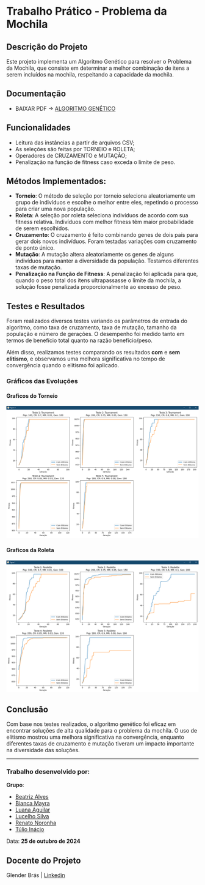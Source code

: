 # Trabalho Prático - Problema da Mochila

## Descrição do Projeto

Este projeto implementa um Algoritmo Genético para resolver o Problema da Mochila, que consiste em determinar a melhor combinação de itens a serem incluídos na mochila, respeitando a capacidade da mochila.

## Documentação

- BAIXAR PDF -> [ALGORITMO GENÉTICO](./docs/Algoritmo%20Genético.pdf)

## Funcionalidades

- Leitura das instâncias a partir de arquivos CSV;
- As seleções são feitas por TORNEIO e ROLETA;
- Operadores de CRUZAMENTO e MUTAÇÃO;
- Penalização na função de fitness caso exceda o limite de peso.

## Métodos Implementados:

- **Torneio**: O método de seleção por torneio seleciona aleatoriamente um grupo de indivíduos e escolhe o melhor entre eles, repetindo o processo para criar uma nova população.
- **Roleta**: A seleção por roleta seleciona indivíduos de acordo com sua fitness relativa. Indivíduos com melhor fitness têm maior probabilidade de serem escolhidos.
- **Cruzamento**: O cruzamento é feito combinando genes de dois pais para gerar dois novos indivíduos. Foram testadas variações com cruzamento de ponto único.
- **Mutação**: A mutação altera aleatoriamente os genes de alguns indivíduos para manter a diversidade da população. Testamos diferentes taxas de mutação.
- **Penalização na Função de Fitness**: A penalização foi aplicada para que, quando o peso total dos itens ultrapassasse o limite da mochila, a solução fosse penalizada proporcionalmente ao excesso de peso.

## Testes e Resultados

Foram realizados diversos testes variando os parâmetros de entrada do algoritmo, como taxa de cruzamento, taxa de mutação, tamanho da população e número de gerações. O desempenho foi medido tanto em termos de benefício total quanto na razão benefício/peso.

Além disso, realizamos testes comparando os resultados **com** e **sem elitismo**, e observamos uma melhora significativa no tempo de convergência quando o elitismo foi aplicado.

### Gráficos das Evoluções

#### Graficos do Torneio

![Gráficos](./src/assets/img/grafico%20do%20torneio.png)

#### Graficos da Roleta

![Gráficos](./src/assets/img/grafico%20da%20roleta.png)

## Conclusão

Com base nos testes realizados, o algoritmo genético foi eficaz em encontrar soluções de alta qualidade para o problema da mochila. O uso de elitismo mostrou uma melhora significativa na convergência, enquanto diferentes taxas de cruzamento e mutação tiveram um impacto importante na diversidade das soluções.

---

### Trabalho desenvolvido por:

**Grupo**:

- [Beatriz Alves](https://www.linkedin.com/in/beatriz-alves-de-souza-789a84239/)
- [Bianca Mayra](https://www.linkedin.com/in/bianca-mayra-de-assisaguiar-8b18b0235/)
- [Luana Aguilar](https://www.linkedin.com/in/luana-aguilar-bb65b7258/)
- [Lucelho Silva](https://www.linkedin.com/in/lucelhosilva/)
- [Renato Noronha](https://www.linkedin.com/in/renatonoronha/)
- [Túlio Inácio](https://www.linkedin.com/in/t%C3%BAlio-in%C3%A1cio-767244276/)

Data: **25 de outubro de 2024**

## Docente do Projeto

Glender Brás | [Linkedin](https://www.linkedin.com/in/glenderbras/)

